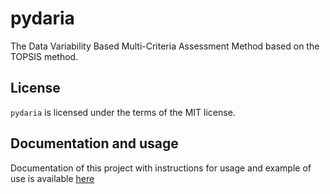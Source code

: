 # pydaria
The Data Variability Based Multi-Criteria Assessment Method based on the TOPSIS method.

## License

`pydaria` is licensed under the terms of the MIT license.

## Documentation and usage

Documentation of this project with instructions for usage and example of use is available [here](https://pydaria.readthedocs.io/en/latest/)
